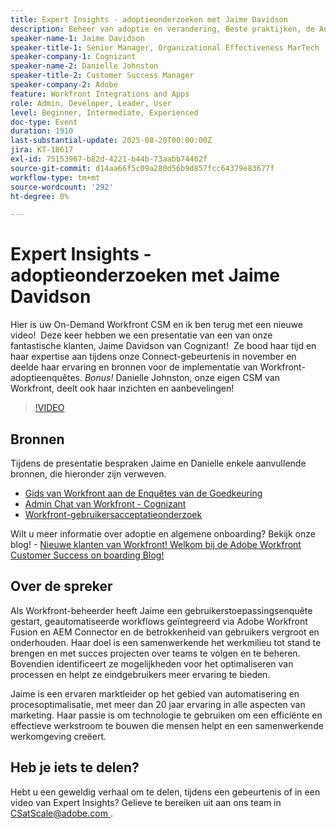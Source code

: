 ```yaml
---
title: Expert Insights - adoptieonderzoeken met Jaime Davidson
description: Beheer van adoptie en verandering, Beste praktijken, de Automatisering van het Werkschema (allen passen goed aangezien de zitting over adoptie enquêtes, optimalisering, en het schrapen processen gaat
speaker-name-1: Jaime Davidson
speaker-title-1: Senior Manager, Organizational Effectiveness MarTech
speaker-company-1: Cognizant
speaker-name-2: Danielle Johnston
speaker-title-2: Customer Success Manager
speaker-company-2: Adobe
feature: Workfront Integrations and Apps
role: Admin, Developer, Leader, User
level: Beginner, Intermediate, Experienced
doc-type: Event
duration: 1910
last-substantial-update: 2025-08-20T00:00:00Z
jira: KT-18617
exl-id: 75153967-b82d-4221-b44b-73aabb74402f
source-git-commit: d14aa66f5c09a280d56b9d857fcc64379e83677f
workflow-type: tm+mt
source-wordcount: '292'
ht-degree: 0%

---
```


# Expert Insights - adoptieonderzoeken met Jaime Davidson

Hier is uw On-Demand Workfront CSM en ik ben terug met een nieuwe video!  Deze keer hebben we een presentatie van een van onze fantastische klanten, Jaime Davidson van Cognizant!  Ze bood haar tijd en haar expertise aan tijdens onze Connect-gebeurtenis in november en deelde haar ervaring en bronnen voor de implementatie van Workfront-adoptieenquêtes. *Bonus!* Danielle Johnston, onze eigen CSM van Workfront, deelt ook haar inzichten en aanbevelingen!

>[!VIDEO](https://video.tv.adobe.com/v/3469956/?learn=on&enablevpops&captions=dut)

## Bronnen

Tijdens de presentatie bespraken Jaime en Danielle enkele aanvullende bronnen, die hieronder zijn verweven.

* [ Gids van Workfront aan de Enquêtes van de Goedkeuring ](https://cdn.experience.workfront.com/Training/Guides/Customer+Success+at+Scale/Workfront+Guide+to+Adoption+Surveys)
* [ Admin Chat van Workfront - Cognizant ](https://cdn.experience.workfront.com/Training/Guides/Customer+Success+at+Scale/Workfront+-+Admin+Chat+20231113+final+GBC)
* [ Workfront-gebruikersacceptatieonderzoek ](https://cdn.experience.workfront.com/Training/Guides/Customer+Success+at+Scale/Workfront+User+Adoption+Survey+2022+final_Admin+chat)

Wilt u meer informatie over adoptie en algemene onboarding? Bekijk onze blog! - [ Nieuwe klanten van Workfront! Welkom bij de Adobe Workfront Customer Success on boarding Blog!](https://experienceleaguecommunities.adobe.com/t5/workfront-blogs/new-workfront-customers-welcome-to-the-adobe-workfront-customer/ba-p/635927)

## Over de spreker

Als Workfront-beheerder heeft Jaime een gebruikerstoepassingsenquête gestart, geautomatiseerde workflows geïntegreerd via Adobe Workfront Fusion en AEM Connector en de betrokkenheid van gebruikers vergroot en onderhouden. Haar doel is een samenwerkende het werkmilieu tot stand te brengen en met succes projecten over teams te volgen en te beheren. Bovendien identificeert ze mogelijkheden voor het optimaliseren van processen en helpt ze eindgebruikers meer ervaring te bieden.

Jaime is een ervaren marktleider op het gebied van automatisering en procesoptimalisatie, met meer dan 20 jaar ervaring in alle aspecten van marketing. Haar passie is om technologie te gebruiken om een efficiënte en effectieve werkstroom te bouwen die mensen helpt en een samenwerkende werkomgeving creëert.

## Heb je iets te delen?

Hebt u een geweldig verhaal om te delen, tijdens een gebeurtenis of in een video van Expert Insights? Gelieve te bereiken uit aan ons team in [ CSatScale@adobe.com ](mailto:CSatScale@adobe.com).
